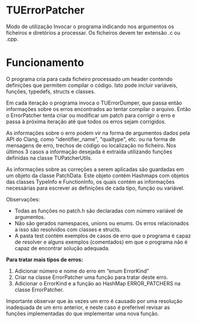 # TUErrorPatcher

Modo de utilização
Invocar o programa indicando nos argumentos os ficheiros e diretórios a processar.
Os ficheiros devem ter extensão .c ou .cpp. 

# Funcionamento
O programa cria para cada ficheiro processado um header contendo definições que permitem compilar o código. Isto pode incluir variáveis, funções, typedefs, structs e classes.

Em cada iteração o programa invoca o TUErrorDumper, que passa então informações sobre os erros encontrados ao tentar compilar o arquivo. Então o ErrorPatcher tenta criar ou modificar um patch para corrigir o erro e passa à próxima iteração até que todos os erros sejam corrigidos.

As informações sobre o erro podem vir na forma de argumentos dados pela API do Clang, como "identifier_name", "qualtype", etc. ou na forma de mensagens de erro, trechos de código ou localização no ficheiro. Nos últimos 3 casos a informação desejada é extraída utilizando funções definidas na classe TUPatcherUtils.

As informações sobre as correções a serem aplicadas são guardadas em um objeto da classe PatchData. Este objeto contém Hashmaps com objetos das classes TypeInfo e FunctionInfo, os quais contém as informações necessárias para escrever as definições de cada tipo, função ou variável.

Observações:<br/>
* Todas as funções no patch.h são declaradas com número variável de argumentos.
* Não são gerados namespaces, unions ou enums. Os erros relacionados a isso são resolvidos com classes e structs.
* A pasta test contém exemplos de casos de erro que o programa é capaz de resolver e alguns exemplos (comentados) em que o programa não é capaz de encontrar solução adequada.


**Para tratar mais tipos de erros:**
1. Adicionar número e nome do erro em “enum ErrorKind”
2. Criar na classe ErrorPatcher uma função para tratar deste erro.
3. Adicionar o ErrorKind e a função ao HashMap ERROR_PATCHERS na classe ErrorPatcher.

Importante observar que às  vezes um erro é causado por uma resolução inadequada de um erro anterior, e neste caso é preferível revisar as funções implementadas do que implementar uma nova função.
